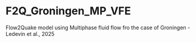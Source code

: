 # F2Q_Groningen_MP_VFE
 Flow2Quake model using Multiphase fluid flow fro the case of Groningen - Ledevin et al., 2025
